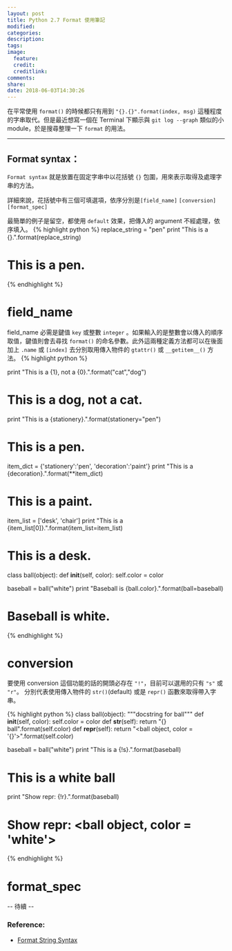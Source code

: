 ```yaml
---
layout: post
title: Python 2.7 Format 使用筆記
modified:
categories: 
description:
tags:
image:
  feature:
  credit:
  creditlink:
comments:
share:
date: 2018-06-03T14:30:26
---
```


在平常使用 `format()` 的時候都只有用到 `"{}.{}".format(index, msg)` 這種程度的字串取代。但是最近想寫一個在 Terminal 下顯示與 `git log --graph` 類似的小 module，於是搜尋整理一下 `format` 的用法。

---

## Format syntax：

`Format syntax` 就是放置在固定字串中以花括號 `{}` 包圍，用來表示取得及處理字串的方法。

詳細來說，花括號中有三個可填選項，依序分別是`[field_name]` `[conversion]` `[format_spec]`

最簡單的例子是留空，都使用 `default` 效果，把傳入的 argument 不經處理，依序填入。
{% highlight python %}
replace_string = "pen"
print "This is a {}.".format(replace_string)
# This is a pen.
{% endhighlight %}
<!--more-->
field_name
==========
field_name 必需是鍵值 `key` 或整數 `integer` 。如果輸入的是整數會以傳入的順序取值，鍵值則會去尋找 `format()` 的命名參數。此外這兩種定義方法都可以在後面加上 `.name` 或 `[index]` 去分別取用傳入物件的 `gtattr()` 或 `__getitem__()` 方法。
{% highlight python %}

print "This is a {1}, not a {0}.".format("cat","dog")
# This is a dog, not a cat.

print "This is a {stationery}.".format(stationery="pen")
# This is a pen.

item_dict = {'stationery':'pen',
             'decoration':'paint'}
print "This is a {decoration}.".format(**item_dict)
# This is a paint.

item_list = ['desk', 'chair']
print "This is a {item_list[0]}.".format(item_list=item_list)
# This is a desk.

class ball(object):
    def __init__(self, color):
        self.color = color

baseball = ball("white")
print "Baseball is {ball.color}.".format(ball=baseball)
# Baseball is white.

{% endhighlight %}

conversion
==========

要使用 conversion 這個功能的話的開頭必存在 `"!"`，目前可以選用的只有 `"s"` 或 `"r"`。 分別代表使用傳入物件的 `str()`(default) 或是 `repr()` 函數來取得帶入字串。

{% highlight python %}
class ball(object):
    """docstring for ball"""
    def __init__(self, color):
        self.color = color
    def __str__(self):
        return "{} ball".format(self.color)
    def __repr__(self):
        return "<ball object, color = '{}'>".format(self.color)

baseball = ball("white")
print "This is a {!s}.".format(baseball)
# This is a white ball
print "Show repr: {!r}.".format(baseball)
# Show repr: <ball object, color = 'white'>
{% endhighlight %}

format_spec
===========

-- 待續 --

### Reference:

* [Format String Syntax](https://docs.python.org/2/library/string.html#format-string-syntax)